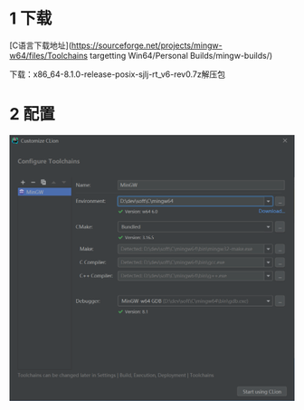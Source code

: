 # 1 下载

[C语言下载地址](https://sourceforge.net/projects/mingw-w64/files/Toolchains targetting Win64/Personal Builds/mingw-builds/)

下载：x86_64-8.1.0-release-posix-sjlj-rt_v6-rev0.7z解压包

# 2 配置

<img src="../../插图/编程语言/C/config.png"/>